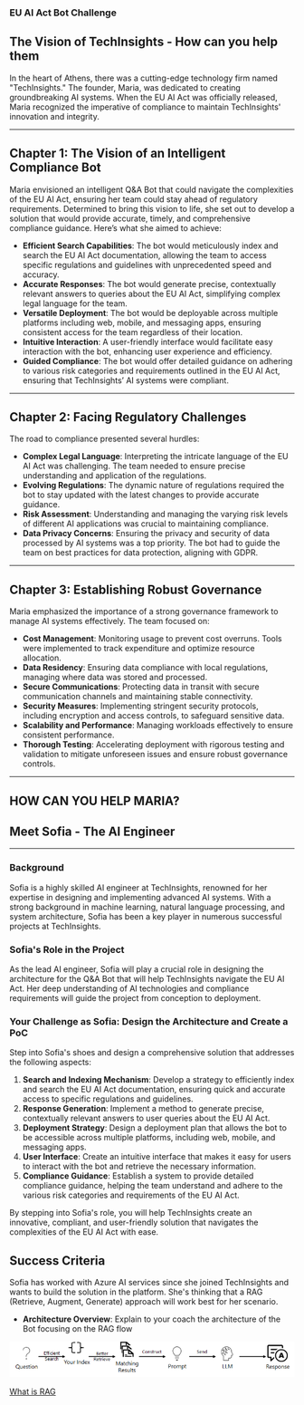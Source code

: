 ### EU AI Act Bot Challenge

## The Vision of TechInsights - How can you help them

In the heart of Athens, there was a cutting-edge technology firm named "TechInsights." The founder, Maria, was dedicated to creating groundbreaking AI systems. When the EU AI Act was officially released, Maria recognized the imperative of compliance to maintain TechInsights' innovation and integrity.

---

## Chapter 1: The Vision of an Intelligent Compliance Bot

Maria envisioned an intelligent Q&A Bot that could navigate the complexities of the EU AI Act, ensuring her team could stay ahead of regulatory requirements. Determined to bring this vision to life, she set out to develop a solution that would provide accurate, timely, and comprehensive compliance guidance. Here’s what she aimed to achieve:

* **Efficient Search Capabilities**: The bot would meticulously index and search the EU AI Act documentation, allowing the team to access specific regulations and guidelines with unprecedented speed and accuracy.
* **Accurate Responses**: The bot would generate precise, contextually relevant answers to queries about the EU AI Act, simplifying complex legal language for the team.
* **Versatile Deployment**: The bot would be deployable across multiple platforms including web, mobile, and messaging apps, ensuring consistent access for the team regardless of their location.
* **Intuitive Interaction**: A user-friendly interface would facilitate easy interaction with the bot, enhancing user experience and efficiency.
* **Guided Compliance**: The bot would offer detailed guidance on adhering to various risk categories and requirements outlined in the EU AI Act, ensuring that TechInsights’ AI systems were compliant.

---

## Chapter 2: Facing Regulatory Challenges

The road to compliance presented several hurdles:

* **Complex Legal Language**: Interpreting the intricate language of the EU AI Act was challenging. The team needed to ensure precise understanding and application of the regulations.
* **Evolving Regulations**: The dynamic nature of regulations required the bot to stay updated with the latest changes to provide accurate guidance.
* **Risk Assessment**: Understanding and managing the varying risk levels of different AI applications was crucial to maintaining compliance.
* **Data Privacy Concerns**: Ensuring the privacy and security of data processed by AI systems was a top priority. The bot had to guide the team on best practices for data protection, aligning with GDPR.

---

## Chapter 3: Establishing Robust Governance

Maria emphasized the importance of a strong governance framework to manage AI systems effectively. The team focused on:

* **Cost Management**: Monitoring usage to prevent cost overruns. Tools were implemented to track expenditure and optimize resource allocation.
* **Data Residency**: Ensuring data compliance with local regulations, managing where data was stored and processed.
* **Secure Communications**: Protecting data in transit with secure communication channels and maintaining stable connectivity.
* **Security Measures**: Implementing stringent security protocols, including encryption and access controls, to safeguard sensitive data.
* **Scalability and Performance**: Managing workloads effectively to ensure consistent performance.
* **Thorough Testing**: Accelerating deployment with rigorous testing and validation to mitigate unforeseen issues and ensure robust governance controls.

---

## HOW CAN YOU HELP MARIA? 
## Meet Sofia - The AI Engineer

---


### Background
Sofia is a highly skilled AI engineer at TechInsights, renowned for her expertise in designing and implementing advanced AI systems. With a strong background in machine learning, natural language processing, and system architecture, Sofia has been a key player in numerous successful projects at TechInsights.

### Sofia's Role in the Project
As the lead AI engineer, Sofia will play a crucial role in designing the architecture for the Q&A Bot that will help TechInsights navigate the EU AI Act. Her deep understanding of AI technologies and compliance requirements will guide the project from conception to deployment.

### Your Challenge as Sofia: Design the Architecture and Create a PoC
Step into Sofia's shoes and design a comprehensive solution that addresses the following aspects:

1. **Search and Indexing Mechanism**: Develop a strategy to efficiently index and search the EU AI Act documentation, ensuring quick and accurate access to specific regulations and guidelines.
2. **Response Generation**: Implement a method to generate precise, contextually relevant answers to user queries about the EU AI Act.
3. **Deployment Strategy**: Design a deployment plan that allows the bot to be accessible across multiple platforms, including web, mobile, and messaging apps.
4. **User Interface**: Create an intuitive interface that makes it easy for users to interact with the bot and retrieve the necessary information.
5. **Compliance Guidance**: Establish a system to provide detailed compliance guidance, helping the team understand and adhere to the various risk categories and requirements of the EU AI Act.


By stepping into Sofia's role, you will help TechInsights create an innovative, compliant, and user-friendly solution that navigates the complexities of the EU AI Act with ease.


## Success Criteria

Sofia has worked with Azure AI services since she joined TechInsights and wants to build the solution in the platform. She's thinking that a RAG (Retrieve, Augment, Generate) approach will work best for her scenario.

- **Architecture Overview**: Explain to your coach the architecture of the Bot focusing on the RAG flow 

![RAG](../images/rag-pattern-with-index.png)

[What is RAG](https://learn.microsoft.com/en-us/azure/ai-studio/concepts/retrieval-augmented-generation)


